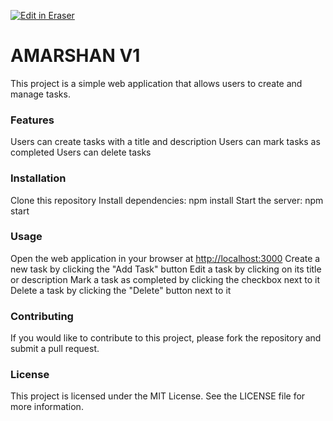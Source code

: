 <p><a target="_blank" href="https://app.eraser.io/workspace/TYIoqKtMCIhFBDpfjbsl" id="edit-in-eraser-github-link"><img alt="Edit in Eraser" src="https://firebasestorage.googleapis.com/v0/b/second-petal-295822.appspot.com/o/images%2Fgithub%2FOpen%20in%20Eraser.svg?alt=media&amp;token=968381c8-a7e7-472a-8ed6-4a6626da5501"></a></p>

# AMARSHAN V1
This project is a simple web application that allows users to create and manage tasks.

### Features
Users can create tasks with a title and description
Users can mark tasks as completed
Users can delete tasks

### Installation
Clone this repository
Install dependencies: npm install
Start the server: npm start

### Usage
Open the web application in your browser at [﻿http://localhost:3000](http://localhost:3000)
Create a new task by clicking the "Add Task" button
Edit a task by clicking on its title or description
Mark a task as completed by clicking the checkbox next to it
Delete a task by clicking the "Delete" button next to it

### Contributing
If you would like to contribute to this project, please fork the repository and submit a pull request.

### License
This project is licensed under the MIT License. See the LICENSE file for more information.


<!--- Eraser file: https://app.eraser.io/workspace/TYIoqKtMCIhFBDpfjbsl --->
